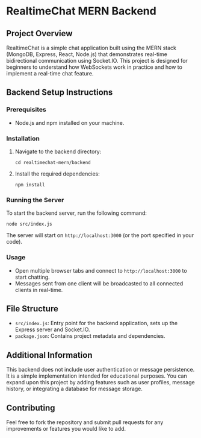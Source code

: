 # RealtimeChat MERN Backend

## Project Overview
RealtimeChat is a simple chat application built using the MERN stack (MongoDB, Express, React, Node.js) that demonstrates real-time bidirectional communication using Socket.IO. This project is designed for beginners to understand how WebSockets work in practice and how to implement a real-time chat feature.

## Backend Setup Instructions

### Prerequisites
- Node.js and npm installed on your machine.

### Installation
1. Navigate to the backend directory:
   ```
   cd realtimechat-mern/backend
   ```

2. Install the required dependencies:
   ```
   npm install
   ```

### Running the Server
To start the backend server, run the following command:
```
node src/index.js
```

The server will start on `http://localhost:3000` (or the port specified in your code).

### Usage
- Open multiple browser tabs and connect to `http://localhost:3000` to start chatting.
- Messages sent from one client will be broadcasted to all connected clients in real-time.

## File Structure
- `src/index.js`: Entry point for the backend application, sets up the Express server and Socket.IO.
- `package.json`: Contains project metadata and dependencies.

## Additional Information
This backend does not include user authentication or message persistence. It is a simple implementation intended for educational purposes. You can expand upon this project by adding features such as user profiles, message history, or integrating a database for message storage.

## Contributing
Feel free to fork the repository and submit pull requests for any improvements or features you would like to add.